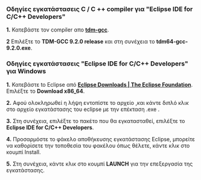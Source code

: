 ### Οδηγίες εγκατάστασεις C / C ++ compiler για "Eclipse IDE for C/C++ Developers"

**1.** Κατεβάστε τον compiler απο **[tdm-gcc](https://jmeubank.github.io/tdm-gcc/)**.

**2** Επιλέξτε το **TDM-GCC 9.2.0 release** και στη συνέχεια το **tdm64-gcc-9.2.0.exe**.

### Οδηγίες εγκατάστασεις "Eclipse IDE for C/C++ Developers" για Windows

**1.** Κατεβάστε to Eclipse από **[Eclipse Downloads | The Eclipse Foundation](https://www.eclipse.org/downloads/)**. Επιλέξτε το **Download x86_64**.

**2.** Αφού ολοκληρωθεί η λήψη εντοπίστε το αρχείο ,και κάντε διπλό κλικ στο αρχείο εγκατάστασης του eclipse με την επέκταση .exe .

**3.** Στη συνέχεια, επιλέξτε το πακέτο που θα εγκατασταθεί, επιλέξτε το **Eclipse IDE for C/C++ Developers**.

**4.** Προσαρμόστε το φάκελο αποθήκευσης εγκατάστασης Eclipse, μπορείτε να καθορίσετε την τοποθεσία του φακέλου όπως θέλετε, κάντε κλικ στο κουμπί Install.

**5.** Στη συνέχεια, κάντε κλικ στο κουμπί **LAUNCH** για την επεξεργασία της εγκατάστασης.

